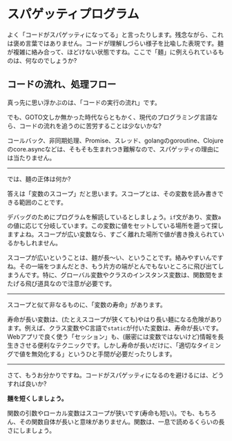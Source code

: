 # スパゲッティプログラム

よく「コードがスパゲッティになってる」と言ったりします。残念ながら、これは褒め言葉ではありません。コードが理解しづらい様子を比喩した表現です。麺が複雑に絡み合って、ほどけない状態ですね。ここで「麺」に例えられているものは、何なのでしょうか?

## コードの流れ、処理フロー

真っ先に思い浮かぶのは、「コードの実行の流れ」です。



でも、GOTO文しか無かった時代ならともかく、現代のプログラミング言語なら、コードの流れを追うのに苦労することは少ないかな?

コールバック、非同期処理、Promise、スレッド、golangのgoroutine、Clojureのcore.asyncなどは、そもそも生まれつき難解なので、スパゲッティの理由には当たりません。

- - -

では、麺の正体は何か?

答えは「変数のスコープ」だと思います。スコープとは、その変数を読み書きできる範囲のことです。

デバッグのためにプログラムを解読しているとしましょう。`if`文があり、変数`a`の値に応じて分岐しています。この変数に値をセットしている場所を遡って探しますよね。スコープが広い変数なら、すごく離れた場所で値が書き換えられているかもしれません。

スコープが広いということは、麺が長〜い、ということです。絡みやすいんですね。その一端をつまんだとき、もう片方の端がとんでもないところに飛び出てしまうんです。特に、グローバル変数やクラスのインスタンス変数は、関数間をまたげる飛び道具なので注意が必要です。

- - -

スコープと似て非なるものに、「変数の寿命」があります。

寿命が長い変数は、(たとえスコープが狭くても)やはり長い麺になる危険があります。例えば、クラス変数やC言語で`static`が付いた変数は、寿命が長いです。Webアプリで良く使う「セッション」も、(厳密には変数ではないけど)情報を長生きさせる便利なテクニックです。しかし寿命が長いだけに、「適切なタイミングで値を無効化する」というひと手間が必要だったりします。

- - -

さて、もうお分かりですね。コードがスパゲッティになるのを避けるには、どうすれば良いか?

__麺を短くしましょう。__

関数の引数やローカル変数はスコープが狭いです(寿命も短い)。でも、もちろん、その関数自体が長いと意味がありません。関数は、一息で読めるくらいの長さにしましょう。

